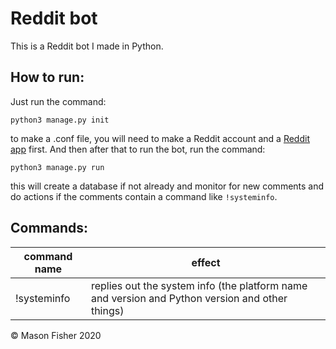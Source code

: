 # Reddit bot

This is a Reddit bot I made in Python.

## How to run:

Just run the command:

```shell
python3 manage.py init
```

to make a .conf file, you will need to make a Reddit account and a [Reddit app](www.reddit.com/prefs/apps) first. And then after that to run the bot, run the command:

```shell
python3 manage.py run
```

this will create a database if not already and monitor for new comments and do actions if the comments contain a command like `!systeminfo`.

## Commands:

| command name | effect |
| --- | --- |
| !systeminfo | replies out the system info (the platform name and version and Python version and other things)

© Mason Fisher 2020

